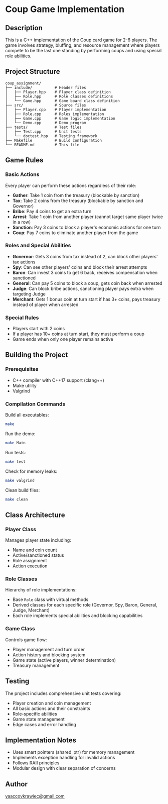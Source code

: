 # Coup Game Implementation

## Description
This is a C++ implementation of the Coup card game for 2-6 players. The game involves strategy, bluffing, and resource management where players compete to be the last one standing by performing coups and using special role abilities.

## Project Structure
```
coup_assignment/
├── include/          # Header files
│   ├── Player.hpp    # Player class definition
│   ├── Role.hpp      # Role classes definitions
│   └── Game.hpp      # Game board class definition
├── src/              # Source files
│   ├── Player.cpp    # Player implementation
│   ├── Role.cpp      # Roles implementation
│   ├── Game.cpp      # Game logic implementation
│   └── Demo.cpp      # Demo program
├── tests/            # Test files
│   ├── Test.cpp      # Unit tests
│   └── doctest.hpp   # Testing framework
├── Makefile          # Build configuration
└── README.md         # This file
```

## Game Rules

### Basic Actions
Every player can perform these actions regardless of their role:
- **Gather**: Take 1 coin from the treasury (blockable by sanction)
- **Tax**: Take 2 coins from the treasury (blockable by sanction and Governor)
- **Bribe**: Pay 4 coins to get an extra turn
- **Arrest**: Take 1 coin from another player (cannot target same player twice in a row)
- **Sanction**: Pay 3 coins to block a player's economic actions for one turn
- **Coup**: Pay 7 coins to eliminate another player from the game

### Roles and Special Abilities
- **Governor**: Gets 3 coins from tax instead of 2, can block other players' tax actions
- **Spy**: Can see other players' coins and block their arrest attempts
- **Baron**: Can invest 3 coins to get 6 back, receives compensation when sanctioned
- **General**: Can pay 5 coins to block a coup, gets coin back when arrested
- **Judge**: Can block bribe actions, sanctioning player pays extra when targeting Judge
- **Merchant**: Gets 1 bonus coin at turn start if has 3+ coins, pays treasury instead of player when arrested

### Special Rules
- Players start with 2 coins
- If a player has 10+ coins at turn start, they must perform a coup
- Game ends when only one player remains active

## Building the Project

### Prerequisites
- C++ compiler with C++17 support (clang++)
- Make utility
- Valgrind

### Compilation Commands

Build all executables:
```bash
make
```

Run the demo:
```bash
make Main
```

Run tests:
```bash
make test
```

Check for memory leaks:
```bash
make valgrind
```

Clean build files:
```bash
make clean
```

## Class Architecture

### Player Class
Manages player state including:
- Name and coin count
- Active/sanctioned status
- Role assignment
- Action execution

### Role Classes
Hierarchy of role implementations:
- Base `Role` class with virtual methods
- Derived classes for each specific role (Governor, Spy, Baron, General, Judge, Merchant)
- Each role implements special abilities and blocking capabilities

### Game Class
Controls game flow:
- Player management and turn order
- Action history and blocking system
- Game state (active players, winner determination)
- Treasury management

## Testing
The project includes comprehensive unit tests covering:
- Player creation and coin management
- All basic actions and their constraints
- Role-specific abilities
- Game state management
- Edge cases and error handling

## Implementation Notes
- Uses smart pointers (shared_ptr) for memory management
- Implements exception handling for invalid actions
- Follows RAII principles
- Modular design with clear separation of concerns

## Author
yaaccovkrawiec@gmail.com
